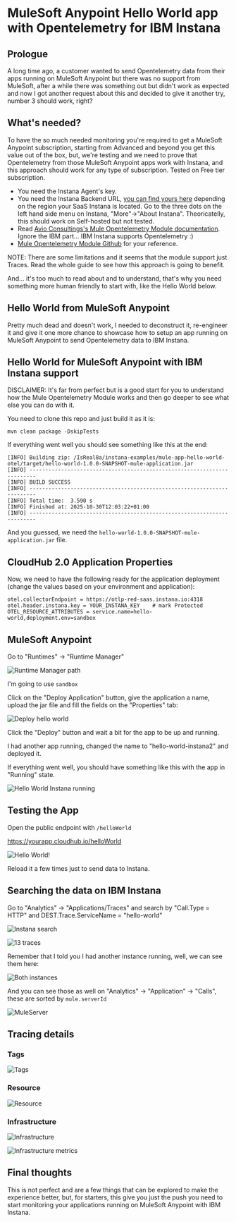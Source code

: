 # MuleSoft Anypoint Hello World app with Opentelemetry for IBM Instana

## Prologue

A long time ago, a customer wanted to send Opentelemetry data from their apps running on MuleSoft Anypoint but there was no support from MuleSoft, after a while there was something out but didn't work as expected and now I got another request about this and decided to give it another try, number 3 should work, right?

## What's needed?

To have the so much needed monitoring you're required to get a MuleSoft Anypoint subscription, starting from Advanced and beyond you get this value out of the box, but, we're testing and we need to prove that Opentelemetry from those MuleSoft Anypoint apps work with Instana, and this approach should work for any type of subscription. Tested on Free tier subscription.

- You need the Instana Agent's key.
- You need the Instana Backend URL, [you can find yours here](https://www.ibm.com/docs/en/instana-observability/1.0.307?topic=instana-backend#endpoints-of-the-instana-backend-otlp-acceptor__title__1) depending on the region your SaaS Instana is located. Go to the three dots on the left hand side menu on Instana, "More"->"About Instana". Theoricatelly, this should work on Self-hosted but not tested.
- Read [Avio Consultings's Mule Opentelemetry Module documentation](https://avioconsulting.github.io/mule-opentelemetry-module/). Ignore the IBM part... IBM Instana supports Opentelemetry :)
- [Mule Opentelemetry Module Github](https://github.com/avioconsulting/mule-opentelemetry-module) for your reference.

NOTE: There are some limitations and it seems that the module support just Traces. Read the whole guide to see how this approach is going to benefit.

And... it's too much to read about and to understand, that's why you need something more human friendly to start with, like the Hello World below.

## Hello World from MuleSoft Anypoint

Pretty much dead and doesn't work, I needed to deconstruct it, re-engineer it and give it one more chance to showcase how to setup an app running on MuleSoft Anypoint to send Opentelemetry data to IBM Instana.

## Hello World for MuleSoft Anypoint with IBM Instana support

DISCLAIMER: It's far from perfect but is a good start for you to understand how the Mule Opentelemetry Module works and then go deeper to see what else you can do with it.

You need to clone this repo and just build it as it is:

```shell
mvn clean package -DskipTests
```

If everything went well you should see something like this at the end:

```shell
[INFO] Building zip: /IsReal8a/instana-examples/mule-app-hello-world-otel/target/hello-world-1.0.0-SNAPSHOT-mule-application.jar
[INFO] ------------------------------------------------------------------------
[INFO] BUILD SUCCESS
[INFO] ------------------------------------------------------------------------
[INFO] Total time:  3.590 s
[INFO] Finished at: 2025-10-30T12:03:22+01:00
[INFO] ------------------------------------------------------------------------
```
And you guessed, we need the `hello-world-1.0.0-SNAPSHOT-mule-application.jar` file.

## CloudHub 2.0 Application Properties

Now, we need to have the following ready for the application deployment (change the values based on your environment and application):

```shell
otel.collectorEndpoint = https://otlp-red-saas.instana.io:4318
otel.header.instana.key = YOUR_INSTANA_KEY    # mark Protected
OTEL_RESOURCE_ATTRIBUTES = service.name=hello-world,deployment.env=sandbox
```

## MuleSoft Anypoint

Go to "Runtimes" -> "Runtime Manager"

![Runtime Manager path](images/image.png)

I'm going to use `sandbox`

Click on the "Deploy Application" button, give the application a name, upload the jar file and fill the fields on the "Properties" tab:

![Deploy hello world](images/image-1.png)

Click the "Deploy" button and wait a bit for the app to be up and running.

I had another app running, changed the name to "hello-world-instana2" and deployed it.

If everything went well, you should have something like this with the app in "Running" state.

![Hello World Instana running](images/image-2.png)

## Testing the App

Open the public endpoint with `/helloWorld`

https://yourapp.cloudhub.io/helloWorld

![Hello World!](images/image-3.png)

Reload it a few times just to send data to Instana.


## Searching the data on IBM Instana

Go to "Analytics" -> "Applications/Traces" and search by "Call.Type = HTTP" and DEST.Trace.ServiceName = "hello-world"

![Instana search](images/image-4.png)

![13 traces](images/image-5.png)

Remember that I told you I had another instance running, well, we can see them here:

![Both instances](images/image-6.png)

And you can see those as well on "Analytics" -> "Application" -> "Calls", these are sorted by `mule.serverId`

![MuleServer](images/image-11.png)

## Tracing details

### Tags

![Tags](images/image-7.png)

### Resource

![Resource](images/image-8.png)

### Infrastructure

![Infrastructure](images/image-9.png)

![Infrastructure metrics](images/image-10.png)

## Final thoughts

This is not perfect and are a few things that can be explored to make the experience better, but, for starters, this give you just the push you need to start monitoring your applications running on MuleSoft Anypoint with IBM Instana.
